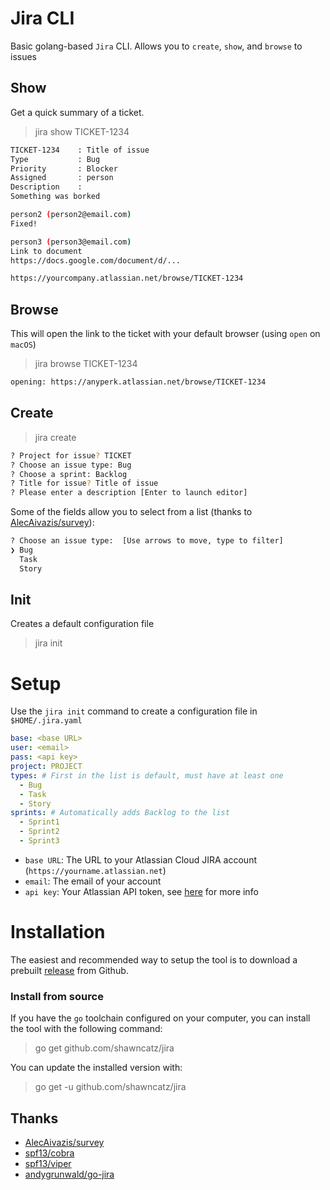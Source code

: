 # Jira CLI

Basic golang-based `Jira` CLI. Allows you to `create`, `show`, and `browse` to issues

## Show

Get a quick summary of a ticket.

> jira show TICKET-1234

```bash
TICKET-1234    : Title of issue
Type           : Bug
Priority       : Blocker
Assigned       : person
Description    :
Something was borked

person2 (person2@email.com)
Fixed!

person3 (person3@email.com)
Link to document
https://docs.google.com/document/d/...

https://yourcompany.atlassian.net/browse/TICKET-1234
```

## Browse

This will open the link to the ticket with your default browser (using
`open` on `macOS`)

> jira browse TICKET-1234

```bash
opening: https://anyperk.atlassian.net/browse/TICKET-1234
```

## Create

> jira create

```bash
? Project for issue? TICKET
? Choose an issue type: Bug
? Choose a sprint: Backlog
? Title for issue? Title of issue
? Please enter a description [Enter to launch editor]
```

Some of the fields allow you to select from a list 
(thanks to [AlecAivazis/survey](https://github.com/AlecAivazis/survey)):

```bash
? Choose an issue type:  [Use arrows to move, type to filter]
❯ Bug
  Task
  Story
```

## Init

Creates a default configuration file

> jira init

# Setup

Use the `jira init` command to create a configuration file in `$HOME/.jira.yaml`

```yaml
base: <base URL>
user: <email>
pass: <api key>
project: PROJECT
types: # First in the list is default, must have at least one
  - Bug
  - Task
  - Story
sprints: # Automatically adds Backlog to the list
  - Sprint1
  - Sprint2
  - Sprint3
```

* `base URL`: The URL to your Atlassian Cloud JIRA account 
   (`https://yourname.atlassian.net`)
* `email`: The email of your account
* `api key`: Your Atlassian API token, see [here](https://confluence.atlassian.com/cloud/api-tokens-938839638.html) for more info

# Installation

The easiest and recommended way to setup the tool is to download a prebuilt 
[release](https://github.com/shawncatz/jira/releases) from Github.

### Install from source

If you have the `go` toolchain configured on your computer, you can install the tool 
with the following command:

> go get github.com/shawncatz/jira

You can update the installed version with:

> go get -u github.com/shawncatz/jira

## Thanks

* [AlecAivazis/survey](https://github.com/AlecAivazis/survey)
* [spf13/cobra](https://github.com/spf13/cobra)
* [spf13/viper](https://github.com/spf13/viper)
* [andygrunwald/go-jira](https://github.com/andygrunwald/go-jira)
